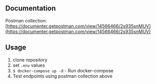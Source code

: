 ## Documentation

Postman collection: [https://documenter.getpostman.com/view/14566466/2s935snMUV](https://documenter.getpostman.com/view/14566466/2s935snMUV)

## Usage

1. clone repository
2. set `.env` values
3. `$ docker-compose up -d` - Run docker-compose
4. Test endpoints using postman collection above
